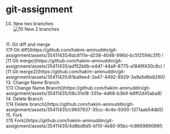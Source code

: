 # git-assignment

10. New two branches <br>
![10  New 2 branches](https://github.com/hakim-aminuddin/git-assignment/assets/35411435/8125f5e4-a440-4ae8-9678-2c2621ac8da4)
<br>
11. Git diff and merge <br>
![11  Git diff](https://github.com/hakim-aminuddin/git-assignment/assets/35411435/6dc8111e-d238-4046-996d-bc5f2594c31f)
![11  Git merge](https://github.com/hakim-aminuddin/git-assignment/assets/35411435/ad152b6b-e4d7-44a9-8775-a1849f430c8c)
![11  Git merge2](https://github.com/hakim-aminuddin/git-assignment/assets/35411435/61ba9ee4-2a47-4492-8929-3a9a5d6e8260)
<br>
13. Change Name Branch <br>
![13  Change Name Branch](https://github.com/hakim-aminuddin/git-assignment/assets/35411435/08c31e18-335e-4d68-b3b9-b6ff2d45aba8)
<br>
14. Delete Branch <br>
![14  Delete branch](https://github.com/hakim-aminuddin/git-assignment/assets/35411435/c9607937-35cc-4c4e-9300-1371aab54db5)
<br>
15. Fork<br>
![15  Fork](https://github.com/hakim-aminuddin/git-assignment/assets/35411435/4d8bd9d5-b110-4e80-95bc-fc866989066f)
